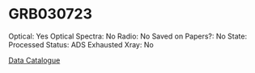 # GRB030723

Optical: Yes
Optical Spectra: No
Radio: No
Saved on Papers?: No
State: Processed
Status: ADS Exhausted
Xray: No

[Data Catalogue](GRB030723%2020ef48b44870401abf9f0b0c2f31b884/Data%20Catalogue%207499dd601f23480d93083855491c06e1.md)